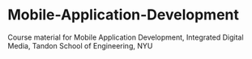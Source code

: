# Mobile-Application-Development
Course material for Mobile Application Development, Integrated Digital Media, Tandon School of Engineering, NYU

